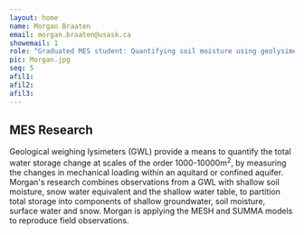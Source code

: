 ```yaml
---
layout: home
name: Morgan Braaten
email: morgan.braaten@usask.ca
showemail: 1    
role: "Graduated MES student: Quantifying soil moisture using geolysimeters"
pic: Morgan.jpg
seq: 5
afil1:
afil2:
afil3:
---
```


## MES Research

Geological weighing lysimeters (GWL) provide a means to quantify the total water storage change at scales of the order 1000-10000m<sup>2</sup>, by measuring the changes in mechanical loading within an aquitard or confined aquifer. Morgan's research combines observations from a GWL with shallow soil moisture, snow water equivalent and the shallow water table, to partition total storage into components of shallow groundwater, soil moisture, surface water and snow. Morgan is applying the MESH and SUMMA models to reproduce field observations.
